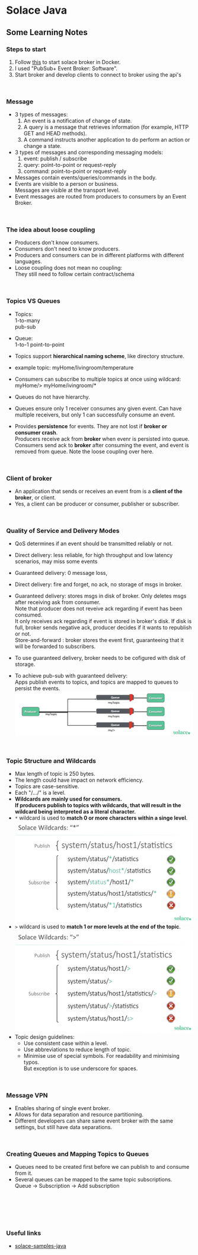 #  Solace Java


## Some Learning Notes ##

### Steps to start ###
1. Follow [this](https://solace.com/products/event-broker/software/getting-started/) to start solace broker in Docker. 
2. I used "PubSub+ Event Broker: Software". 
3. Start broker and develop clients to connect to broker using the api's

&nbsp;

### Message ###
* 3 types of messages: 
  1. An event is a notification of change of state. 
  2. A query is a message that retrieves information (for example, HTTP GET and HEAD methods).
  3. A command instructs another application to do perform an action or change a state. 
* 3 types of messages and corresponding messaging models: 
  1. event: publish / subscribe
  2. query: point-to-point or request-reply
  3. command: point-to-point or request-reply
* Messages contain events/queries/commands in the body. 
* Events are visible to a person or business.   
  Messages are visible at the transport level. 
* Event messages are routed from producers to consumers by an Event Broker.

&nbsp;

### The idea about loose coupling ###
* Producers don't know consumers. 
* Consumers don't need to know producers. 
* Producers and consumers can be in different platforms with different languages. 
* Loose coupling does not mean no coupling:   
  They still need to follow certain contract/schema

&nbsp;

### Topics VS Queues ### 
* Topics:   
  1-to-many  
  pub-sub
* Queue:  
  1-to-1
  point-to-point

* Topics support **hierarchical naming scheme**, like directory structure.
* example topic: myHome/livingroom/temperature
* Consumers can subscribe to multiple topics at once using wildcard:   
  myHome/>
  myHome/ivingroom/*

* Queues do not have hierarchy. 
* Queues ensure only 1 receiver consumes any given event. Can have multiple receivers, 
but only 1 can successfully consume an event.  
* Provides **persistence** for events. They are not lost if **broker or consumer crash**.   
  Producers receive ack from **broker** when evenr is persisted into queue. 
  Consumers send ack to **broker** after consuming the event, and event is removed from queue. 
  Note the loose coupling over here. 

&nbsp;

### Client of broker ###
* An application that sends or receives an event from is a **client of the broker**, or client. 
* Yes, a client can be producer or consumer, publisher or subscriber. 

&nbsp;

### Quality of Service and Delivery Modes ###
* QoS determines if an event should be transmitted reliably or not.  
* Direct delivery: less reliable, for high throughput and low latency scenarios, may miss some events 
* Guaranteed delivery: 0 message loss, 

* Direct delivery: fire and forget, no ack, no storage of msgs in broker. 
* Guaranteed delivery: stores msgs in disk of broker. Only deletes msgs after receiving ask from consumer.  
  Note that producer does not reveive ack regarding if event has been consumed.  
  It only receives ack regarding if event is stored in broker's disk. 
  If disk is full, broker sends negative ack, producer decides if it wants to republish or not.   
  Store-and-forward : broker stores the event first, guaranteeing that it will be forwarded to subscribers. 

* To use guaranteed delivery, broker needs to be cofigured with disk of storage. 
* To achieve pub-sub with guaranteed delivery:  
  Apps publish events to topics, and topics are mapped to queues to persist the events. 
![guaranteed-pub-sub](images/guaranteed-pub-sub.png)

&nbsp;

### Topic Structure and Wildcards ###
* Max length of topic is 250 bytes. 
* The length could have impact on network efficiency. 
* Topics are case-sensitive. 
* Each "/.../" is a level. 
* **Wildcards are mainly used for consumers.**  
  **If producers publish to topics with wildcards, that will result in the wildcard being interpreted as a literal character.**
* `*` wildcard is used to **match 0 or more characters within a singe level**.   
  ![star-wildcard](images/star-wildcard.png)
* `>` wildcard is used to **match 1 or more levels at the end of the topic**.   
  ![greater-wildcard](images/greater-wildcard.png)
* Topic design guidelines: 
  * Use consistent case within a level. 
  * Use abbreviations to reduce length of topic. 
  * Minimise use of special symbols. For readability and minimising typos.   
    But exception is to use underscore for spaces. 

&nbsp;

### Message VPN ###
* Enables sharing of single event broker.
* Allows for data separation and resource partitioning. 
* Different developers can share same event broker with the same settings, but still have data separations. 

&nbsp;

### Creating Queues and Mapping Topics to Queues ### 
* Queues need to be created first before we can publish to and consume from it. 
* Several queues can be mapped to the same topic subscriptions.   
  Queue -> Subscription -> Add subscription

&nbsp;


&nbsp;
----
### Useful links ###
* [solace-samples-java](https://github.com/SolaceSamples/solace-samples-java/blob/main/src/main/java/com/solace/samples/java/HelloWorld.java)